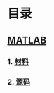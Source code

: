 # 目录
## [MATLAB](https://github.com/Heanden/EIES/tree/master/matlab)
### 1. [材料](https://github.com/Heanden/EIES/tree/master/matlab/info)
### 2. [源码](https://github.com/Heanden/EIES/tree/master/matlab/subject)
